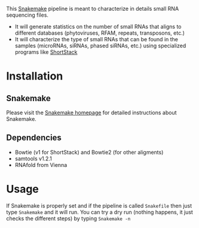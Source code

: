 This [Snakemake](https://bitbucket.org/snakemake/snakemake/wiki/Home) pipeline is meant to characterize in details small RNA sequencing files.
*  It  will generate statistics on the number of small RNAs that aligns to different databases (phytoviruses, RFAM, repeats, transposons, etc.)
*  It will characterize the type of small RNAs that can be found in the samples (microRNAs, siRNAs, phased siRNAs, etc.) using specialized programs like [ShortStack](https://github.com/MikeAxtell/ShortStack) 

# Installation
## Snakemake
Please visit the [Snakemake homepage](https://bitbucket.org/snakemake/snakemake/wiki/Home) for detailed instructions about Snakemake.

## Dependencies
*  Bowtie (v1 for ShortStack) and Bowtie2 (for other aligments)
*  samtools v1.2.1
*  RNAfold from Vienna 

# Usage 
If Snakemake is properly set and if the pipeline is called `Snakefile` then just type `Snakemake` and it will run.
You can try a dry run (nothing happens, it just checks the different steps) by typing `Snakemake -n`

 
